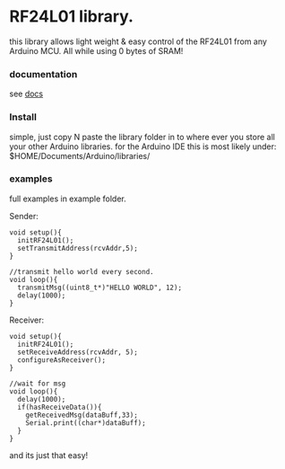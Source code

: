 # RF24L01 library.
this library allows light weight & easy control of the RF24L01 from any Arduino MCU. All while using
0 bytes of SRAM!
### documentation
see [docs](https://canadiancommander.github.io/RF24L01/)
### Install
simple, just copy N paste the library folder in to where ever you store all your other Arduino libraries.
for the Arduino IDE this is most likely under: $HOME/Documents/Arduino/libraries/
### examples
full examples in example folder.

Sender:
```
void setup(){
  initRF24L01();
  setTransmitAddress(rcvAddr,5);
}

//transmit hello world every second.
void loop(){
  transmitMsg((uint8_t*)"HELLO WORLD", 12);
  delay(1000);
}
```
Receiver:
```
void setup(){
  initRF24L01();
  setReceiveAddress(rcvAddr, 5);
  configureAsReceiver();
}

//wait for msg
void loop(){
  delay(1000);
  if(hasReceiveData()){
    getReceivedMsg(dataBuff,33);
    Serial.print((char*)dataBuff);
  }
}
```
and its just that easy! 
